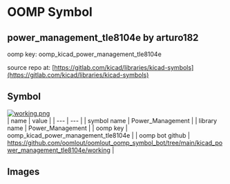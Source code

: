 # OOMP Symbol  
## power_management_tle8104e  by arturo182  
  
oomp key: oomp_kicad_power_management_tle8104e  
  
source repo at: [https://gitlab.com/kicad/libraries/kicad-symbols](https://gitlab.com/kicad/libraries/kicad-symbols)  
## Symbol  
  
[![working.png](working_600.png)](working.png)  
| name | value | 
| --- | --- | 
| symbol name | Power_Management | 
| library name | Power_Management | 
| oomp key | oomp_kicad_power_management_tle8104e | 
| oomp bot github | https://github.com/oomlout/oomlout_oomp_symbol_bot/tree/main/kicad_power_management_tle8104e/working | 
## Images  
